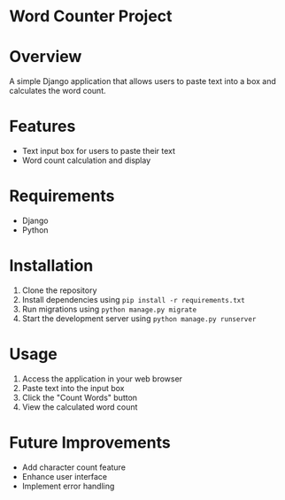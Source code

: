 
# Word Counter Project

# Overview
A simple Django application that allows users to paste text into a box and calculates the word count.

# Features
- Text input box for users to paste their text
- Word count calculation and display

# Requirements
- Django
- Python 

# Installation
1. Clone the repository
2. Install dependencies using `pip install -r requirements.txt`
3. Run migrations using `python manage.py migrate`
4. Start the development server using `python manage.py runserver`

# Usage
1. Access the application in your web browser
2. Paste text into the input box
3. Click the "Count Words" button
4. View the calculated word count

# Future Improvements
- Add character count feature
- Enhance user interface
- Implement error handling
